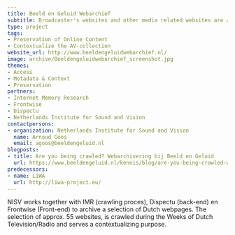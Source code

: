 ```yaml
---
title: Beeld en Geluid Webarchief
subtitle: Broadcaster's websites and other media related websites are archived and presented in Sound and Visions webarchive
type: project
tags:
- Preservation of Online Content
- Contextualize the AV-collection
website_url: http://www.beeldengeluidwebarchief.nl/
image: archive/Beeldengeluidwebarchief_screenshot.jpg
themes:
- Access
- Metadata & Context
- Preservation
partners:
- Internet Memory Research
- Frontwise
- Dispectu
- Netherlands Institute for Sound and Vision
contactpersons:
- organization: Netherlands Institute for Sound and Vision
  name: Arnoud Goos
  email: agoos@beeldengeluid.nl
blogposts:
- title: Are you being crawled? Webarchivering bij Beeld en Geluid
  url: https://www.beeldengeluid.nl/kennis/blog/are-you-being-crawled-webarchivering-bij-beeld-en-geluid
predecessors:
- name: LiWA
  url: http://liwa-project.eu/
---
```


NISV works together with IMR (crawling proces), Dispectu (back-end) en Frontwise (Front-end) to archive a selection of Dutch webpages. The selection of approx. 55 websites, is crawled during the Weeks of Dutch Television/Radio and serves a contextualizing purpose.
